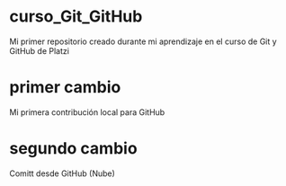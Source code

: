 # curso_Git_GitHub
Mi primer repositorio creado durante mi aprendizaje en el curso de Git y GitHub de Platzi

# primer cambio
Mi primera contribución local para GitHub

# segundo cambio
Comitt desde GitHub (Nube)
